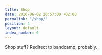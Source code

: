 ```yaml
---
title: Shop
date: 2016-06-02 20:57:00 +02:00
permalink: "/shop/"
position: 4
layout: default
index_number: 6
---
```


Shop stuff? Redirect to bandcamp, probably.
